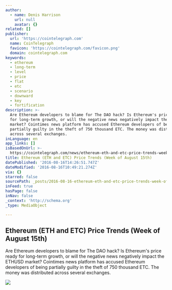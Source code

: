 ```yaml
---
author:
  - name: Denis Harrison
    url: null
    avatar: {}
related: []
publisher:
  url: 'https://cointelegraph.com'
  name: CoinTelegraph
  favicon: 'https://cointelegraph.com/favicon.png'
  domain: cointelegraph.com
keywords:
  - ethereum
  - long-term
  - level
  - price
  - flat
  - etc
  - scenario
  - downward
  - key
  - fortification
description: >-
  Are Ethereum developers to blame for The DAO hack? Is Ethereum's price ready
  for long-term growth, or will the negative news negatively impact the ETHUSD
  market? Cointimes news platform has accused Ethereum developers of being
  partially guilty in the theft of 750 thousand ETC. The money was distributed
  across several exchanges.
inLanguage: en
app_links: []
isBasedOnUrl: >-
  https://cointelegraph.com/news/ethereum-eth-and-etc-price-trends-week-of-august-16th
title: Ethereum (ETH and ETC) Price Trends (Week of August 15th)
datePublished: '2016-08-16T14:26:51.747Z'
dateModified: '2016-08-16T10:49:21.274Z'
via: {}
starred: false
sourcePath: _posts/2016-08-16-ethereum-eth-and-etc-price-trends-week-of-august-15th.md
inFeed: true
hasPage: false
inNav: false
_context: 'http://schema.org'
_type: MediaObject

---
```

<article style=""><h1>Ethereum (ETH and ETC) Price Trends (Week of August 15th)</h1><p>Are Ethereum developers to blame for The DAO hack? Is Ethereum's price ready for long-term growth, or will the negative news negatively impact the ETHUSD market? Cointimes news platform has accused Ethereum developers of being partially guilty in the theft of 750 thousand ETC. The money was distributed across several exchanges.</p><img src="https://cointelegraph.com/images/725_Ly9jb2ludGVsZWdyYXBoLmNvbS9zdG9yYWdlL3VwbG9hZHMvdmlldy80YzhmZjFlMDkyNjU0Zjg2ZmU4MmJkYjk0YzI0NzI2Ny5qcGc=.jpg" /></article>